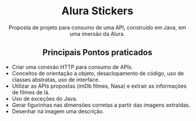 <h1 align="center" color="red" > Alura Stickers </h1>

<p align="center"> Proposta de projeto para consumo de uma API, construído em Java, em uma imersão da Alura. </p>

 <h2 align="center"> Principais Pontos praticados </h2>

 - Criar uma conexão HTTP para consumo de APIs. 
 - Conceitos de orientação a objeto, desaclopamento de código, uso de classes abstratas, uso de interface.
 - Utilizar as APIs propostas (imDb filmes, Nasa) e extrair as informações de filmes de lá.
 - Uso de exceções do Java.
 - Gerar figurinhas nas dimensões corretas a partir das imagens extraídas.
 - Desenhar na imagem uma descrição.

